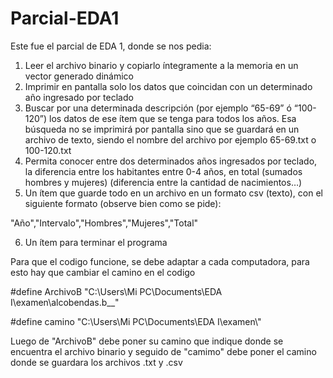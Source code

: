 # Parcial-EDA1
Este fue el parcial de EDA 1, donde se nos pedia:

1) Leer el archivo binario y copiarlo íntegramente a la memoria en un vector generado dinámico 
2) Imprimir en pantalla solo los datos que coincidan con un determinado año ingresado por teclado 
3) Buscar por una determinada descripción (por ejemplo “65-69” ó “100-120”) los datos de ese ítem que se tenga para todos los años. 
Esa búsqueda no se imprimirá por pantalla sino que se guardará en un archivo de texto, siendo el nombre del archivo por ejemplo 65-69.txt o 100-120.txt
4) Permita conocer entre dos determinados años ingresados por teclado, la diferencia entre los habitantes entre 0-4 años,
en total (sumados hombres y mujeres) (diferencia entre la cantidad de nacimientos…)
5) Un ítem que guarde todo en un archivo en un formato csv (texto), con el siguiente formato (observe bien como se pide): 

"Año","Intervalo","Hombres","Mujeres","Total"

6) Un ítem para terminar el programa


Para que el codigo funcione, se debe adaptar a cada computadora, para esto hay que cambiar el camino en el codigo

#define ArchivoB "C:\\Users\\Mi PC\\Documents\\EDA I\\examen\\alcobendas.b__" 

#define camino "C:\\Users\\Mi PC\\Documents\\EDA I\\examen\\"

Luego de "ArchivoB" debe poner su camino que indique donde se encuentra el archivo binario y seguido de "camimo" debe poner el camino donde se guardara los archivos .txt y .csv

